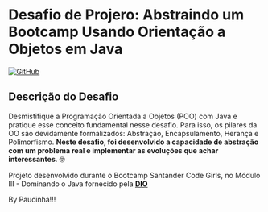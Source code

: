 # Desafio de Projero: Abstraindo um Bootcamp Usando Orientação a Objetos em Java

[![GitHub](![GitHub](https://img.shields.io/github/license/Paucinha/desafio-poo-dio))]()

## Descrição do Desafio 

Desmistifique a Programação Orientada a Objetos (POO) com Java e pratique esse conceito fundamental nesse desafio. Para isso, os pilares da OO são devidamente 
formalizados: Abstração, Encapsulamento, Herança e Polimorfismo. **Neste desafio, foi desenvolvido a capacidade de abstração com um problema real e
implementar as evoluções que achar interessantes**. 🤓

Projeto desenvolvido durante o Bootcamp Santander Code Girls, no Módulo III - Dominando o Java
fornecido pela [**DIO**](https://www.dio.me/)

By Paucinha!!!
